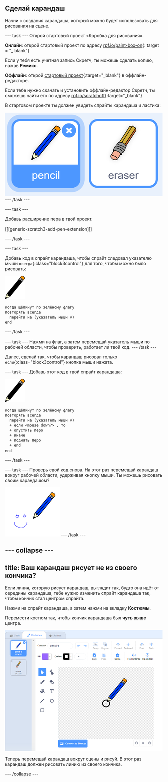 ## Сделай карандаш

Начни с создания карандаша, который можно будет использовать для рисования на сцене.

\--- task \--- Открой стартовый проект «Коробка для рисования».

**Онлайн**: открой стартовый проект по адресу [rpf.io/paint-box-on](http://rpf.io/paint-box-on){: target = "_ blank"}

Если у тебя есть учетная запись Скретч, ты можешь сделать копию, нажав **Ремикс**.

**Оффлайн**: открой [стартовый проект](http://rpf.io/p/en/paint-box-go){:target="_blank"} в оффлайн-редакторе.

Если тебе нужно скачать и установить оффлайн-редактор Скретч, ты сможешь найти его по адресу [rpf.io/scratchoff](http://rpf.io/scratchoff){:target="_blank"}

В стартовом проекте ты должен увидеть спрайты карандаша и ластика:

![снимок экрана](images/paint-starter.png) \--- /task \---

\--- task \---

Добавь расширение пера в твой проект.

[[[generic-scratch3-add-pen-extension]]]

\--- /task \---

\--- task \---

Добавь код в спрайт карандаша, чтобы спрайт следовал указателю мыши `всегда`{:class="block3control"} для того, чтобы можно было рисовать:

![карандаш](images/pencil.png)

```blocks3
когда щёлкнут по зелёному флагу
повторять всегда 
  перейти на (указатель мыши v)
end
```

\--- /task \---

\--- task \--- Нажми на флаг, а затем перемещай указатель мыши по рабочей области, чтобы проверить, работает ли твой код. \--- /task \---

Далее, сделай так, чтобы карандаш рисовал только `если`{:class="block3control"} кнопка мыши нажата.

\--- task \--- Добавь этот код в твой спрайт карандаша:

![карандаш](images/pencil.png)

```blocks3
когда щёлкнут по зелёному флагу
повторять всегда 
  перейти на (указатель мыши v)
  + если <mouse down?> , то
  + опустить перо
  + иначе
  + поднять перо
  + end
end
```

\--- /task \---

\--- task \--- Проверь свой код снова. На этот раз перемещай карандаш вокруг рабочей области, удерживая кнопку мыши. Ты можешь рисовать своим карандашом?

![снимок экрана](images/paint-draw.png) \--- /task \---

## \--- collapse \---

## title: Ваш карандаш рисует не из своего кончика?

Если линия, которую рисует карандаш, выглядит так, будто она идёт от середины карандаша, тебе нужно изменить спрайт карандаша так, чтобы кончик стал центром спрайта.

Нажми на спрайт карандаша, а затем нажми на вкладку **Костюмы**.

Перемести костюм так, чтобы кончик карандаша был **чуть выше** центра.

![центр костюма](images/costume-center-annotated.png)

Теперь перемещай карандаш вокруг сцены и рисуй. В этот раз карандаш должен рисовать линию из своего кончика.

\--- /collapse \---